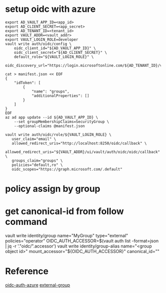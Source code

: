 # setup oidc with azure
```
export AD_VAULT_APP_ID=<app_id>
export AD_CLIENT_SECRET=<app_secret>
export AD_TENANT_ID=<tenant_id>
export VAULT_ADDR=<vault_addr>
export VAULT_LOGIN_ROLE=developer
vault write auth/oidc/config \
    oidc_client_id="${AD_VAULT_APP_ID}" \
    oidc_client_secret="${AD_CLIENT_SECRET}" \
    default_role="${VAULT_LOGIN_ROLE}" \
    oidc_discovery_url="https://login.microsoftonline.com/${AD_TENANT_ID}/v2.0"

cat > manifest.json << EOF
{
    "idToken": [
        {
            "name": "groups",
            "additionalProperties": []
        }
    ]
}
EOF
az ad app update --id ${AD_VAULT_APP_ID} \
    --set groupMembershipClaims=SecurityGroup \
    --optional-claims @manifest.json

vault write auth/oidc/role/${VAULT_LOGIN_ROLE} \
   user_claim="email" \
   allowed_redirect_uris="http://localhost:8250/oidc/callback" \
   allowed_redirect_uris="${VAULT_ADDR}/ui/vault/auth/oidc/oidc/callback"  \
   groups_claim="groups" \
   policies="default,ro" \
   oidc_scopes="https://graph.microsoft.com/.default"
```

# policy assign by group
# get canonical-id from follow command
vault write identity/group name="MyGroup" type="external" policies="operator"
OIDC_AUTH_ACCESSOR=$(vault auth list -format=json  | jq -r '."oidc/".accessor')
vault write identity/group-alias name="<group object id>" mount_accessor="${OIDC_AUTH_ACCESSOR}" canonical_id="<canonical-id>"

# Reference
[oidc-auth-azure](https://learn.hashicorp.com/tutorials/vault/oidc-auth-azure?in=vault/auth-methods)
[external-group](https://developer.hashicorp.com/vault/tutorials/auth-methods/identity#create-an-external-group)
